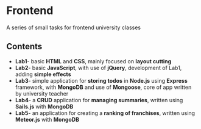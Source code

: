 # Frontend
A series of small tasks for frontend university classes
## Contents
* **Lab1**- basic **HTML** and **CSS**, mainly focused on **layout cutting**
* **Lab2**- basic **JavaScript**, with use of **jQuery**, development of Lab1, adding **simple effects** 
* **Lab3**- simple application for **storing todos** in **Node.js** using **Express** framework, with **MongoDB** and use of **Mongoose**, core of app written by university teacher
* **Lab4**- a **CRUD** application for **managing summaries**, written using **Sails.js** with **MongoDB**
* **Lab5**- an application for creating a **ranking of franchises**, written using **Meteor.js** with **MongoDB**
